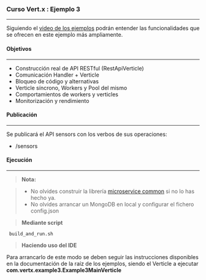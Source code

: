 ### **Curso Vert.x : Ejemplo 3**
--------
Siguiendo el [video de los ejemplos](https://www.youtube.com/watch?v=pVsmdwgaUWE) podrán entender las funcionalidades que se ofrecen en este ejemplo más ampliamente. 


#### **Objetivos**
--------

- Construcción real de API RESTful (RestApiVerticle)
- Comunicación Handler + Verticle
- Bloqueo de código y alternativas
- Verticle síncrono, Workers y Pool del mismo
- Comportamientos de workers y verticles
- Monitorización y rendimiento



#### **Publicación**
--------
Se publicará el API sensors con los verbos de sus operaciones:

- /sensors



#### **Ejecución**
--------
> **Nota:**

> - No olvides construir la librería [microservice common](https://github.com/paradigmadigital/curso-vertx-libs) si no lo has hecho ya.
> - No olvides arrancar un MongoDB en local y configurar el fichero config.json 


>**Mediante script**

```
 build_and_run.sh
```

>**Haciendo uso del IDE**

Para arrancarlo de este modo se deben seguir las instrucciones disponibles en la documentación de la raíz de los ejemplos, siendo el Verticle a ejecutar **com.vertx.example3.Example3MainVerticle**

